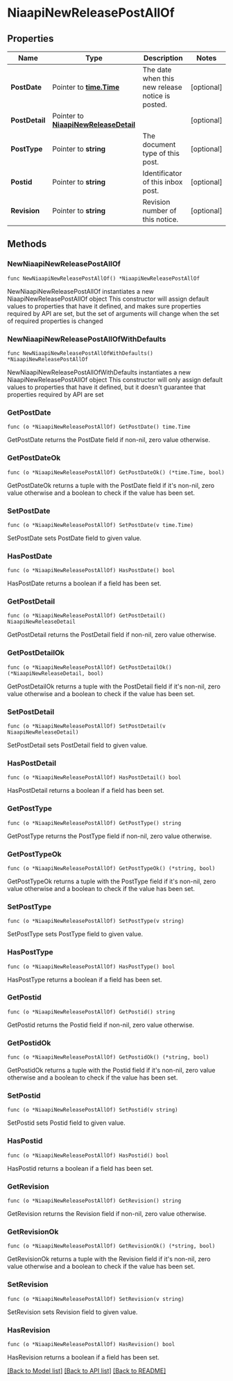 # NiaapiNewReleasePostAllOf

## Properties

Name | Type | Description | Notes
------------ | ------------- | ------------- | -------------
**PostDate** | Pointer to [**time.Time**](time.Time.md) | The date when this new release notice is posted. | [optional] 
**PostDetail** | Pointer to [**NiaapiNewReleaseDetail**](niaapi.NewReleaseDetail.md) |  | [optional] 
**PostType** | Pointer to **string** | The document type of this post. | [optional] 
**Postid** | Pointer to **string** | Identificator of this inbox post. | [optional] 
**Revision** | Pointer to **string** | Revision number of this notice. | [optional] 

## Methods

### NewNiaapiNewReleasePostAllOf

`func NewNiaapiNewReleasePostAllOf() *NiaapiNewReleasePostAllOf`

NewNiaapiNewReleasePostAllOf instantiates a new NiaapiNewReleasePostAllOf object
This constructor will assign default values to properties that have it defined,
and makes sure properties required by API are set, but the set of arguments
will change when the set of required properties is changed

### NewNiaapiNewReleasePostAllOfWithDefaults

`func NewNiaapiNewReleasePostAllOfWithDefaults() *NiaapiNewReleasePostAllOf`

NewNiaapiNewReleasePostAllOfWithDefaults instantiates a new NiaapiNewReleasePostAllOf object
This constructor will only assign default values to properties that have it defined,
but it doesn't guarantee that properties required by API are set

### GetPostDate

`func (o *NiaapiNewReleasePostAllOf) GetPostDate() time.Time`

GetPostDate returns the PostDate field if non-nil, zero value otherwise.

### GetPostDateOk

`func (o *NiaapiNewReleasePostAllOf) GetPostDateOk() (*time.Time, bool)`

GetPostDateOk returns a tuple with the PostDate field if it's non-nil, zero value otherwise
and a boolean to check if the value has been set.

### SetPostDate

`func (o *NiaapiNewReleasePostAllOf) SetPostDate(v time.Time)`

SetPostDate sets PostDate field to given value.

### HasPostDate

`func (o *NiaapiNewReleasePostAllOf) HasPostDate() bool`

HasPostDate returns a boolean if a field has been set.

### GetPostDetail

`func (o *NiaapiNewReleasePostAllOf) GetPostDetail() NiaapiNewReleaseDetail`

GetPostDetail returns the PostDetail field if non-nil, zero value otherwise.

### GetPostDetailOk

`func (o *NiaapiNewReleasePostAllOf) GetPostDetailOk() (*NiaapiNewReleaseDetail, bool)`

GetPostDetailOk returns a tuple with the PostDetail field if it's non-nil, zero value otherwise
and a boolean to check if the value has been set.

### SetPostDetail

`func (o *NiaapiNewReleasePostAllOf) SetPostDetail(v NiaapiNewReleaseDetail)`

SetPostDetail sets PostDetail field to given value.

### HasPostDetail

`func (o *NiaapiNewReleasePostAllOf) HasPostDetail() bool`

HasPostDetail returns a boolean if a field has been set.

### GetPostType

`func (o *NiaapiNewReleasePostAllOf) GetPostType() string`

GetPostType returns the PostType field if non-nil, zero value otherwise.

### GetPostTypeOk

`func (o *NiaapiNewReleasePostAllOf) GetPostTypeOk() (*string, bool)`

GetPostTypeOk returns a tuple with the PostType field if it's non-nil, zero value otherwise
and a boolean to check if the value has been set.

### SetPostType

`func (o *NiaapiNewReleasePostAllOf) SetPostType(v string)`

SetPostType sets PostType field to given value.

### HasPostType

`func (o *NiaapiNewReleasePostAllOf) HasPostType() bool`

HasPostType returns a boolean if a field has been set.

### GetPostid

`func (o *NiaapiNewReleasePostAllOf) GetPostid() string`

GetPostid returns the Postid field if non-nil, zero value otherwise.

### GetPostidOk

`func (o *NiaapiNewReleasePostAllOf) GetPostidOk() (*string, bool)`

GetPostidOk returns a tuple with the Postid field if it's non-nil, zero value otherwise
and a boolean to check if the value has been set.

### SetPostid

`func (o *NiaapiNewReleasePostAllOf) SetPostid(v string)`

SetPostid sets Postid field to given value.

### HasPostid

`func (o *NiaapiNewReleasePostAllOf) HasPostid() bool`

HasPostid returns a boolean if a field has been set.

### GetRevision

`func (o *NiaapiNewReleasePostAllOf) GetRevision() string`

GetRevision returns the Revision field if non-nil, zero value otherwise.

### GetRevisionOk

`func (o *NiaapiNewReleasePostAllOf) GetRevisionOk() (*string, bool)`

GetRevisionOk returns a tuple with the Revision field if it's non-nil, zero value otherwise
and a boolean to check if the value has been set.

### SetRevision

`func (o *NiaapiNewReleasePostAllOf) SetRevision(v string)`

SetRevision sets Revision field to given value.

### HasRevision

`func (o *NiaapiNewReleasePostAllOf) HasRevision() bool`

HasRevision returns a boolean if a field has been set.


[[Back to Model list]](../README.md#documentation-for-models) [[Back to API list]](../README.md#documentation-for-api-endpoints) [[Back to README]](../README.md)



